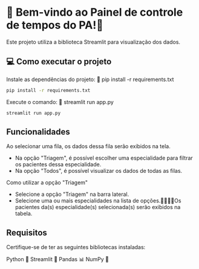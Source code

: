 # 👋 Bem-vindo ao Painel de controle de tempos do PA!🏥 
Este projeto utiliza a biblioteca Streamlit para visualização dos dados.

## 💻 Como executar o projeto
Instale as dependências do projeto: 🚀 pip install -r requirements.txt
```sh
pip install -r requirements.txt
```
Execute o comando: 🚀 streamlit run app.py
```sh
streamlit run app.py
```
## Funcionalidades
Ao selecionar uma fila, os dados dessa fila serão exibidos na tela.
- Na opção "Triagem", é possível escolher uma especialidade para filtrar os pacientes dessa especialidade.
- Na opção "Todos", é possível visualizar os dados de todas as filas.

Como utilizar a opção "Triagem"
- Selecione a opção "Triagem" na barra lateral.
- Selecione uma ou mais especialidades na lista de opções.👨‍⚕️👩‍⚕️Os pacientes da(s) especialidade(s) selecionada(s) serão exibidos na tabela.

## Requisitos
Certifique-se de ter as seguintes bibliotecas instaladas:

Python 🐍
Streamlit 🚀
Pandas 📊
NumPy 🔢
